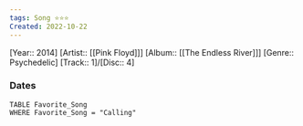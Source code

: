 ```yaml
---
tags: Song ⭐️⭐⭐
Created: 2022-10-22
---
```

[Year:: 2014]
[Artist:: [[Pink Floyd]]]
[Album:: [[The Endless River]]]
[Genre:: Psychedelic]
[Track:: 1]/[Disc:: 4]
### Dates
```dataview
TABLE Favorite_Song
WHERE Favorite_Song = "Calling"

```